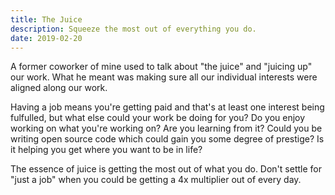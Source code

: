 ```yaml
---
title: The Juice
description: Squeeze the most out of everything you do.
date: 2019-02-20
---
```


A former coworker of mine used to talk about "the juice" and "juicing up" our
work. What he meant was making sure all our individual interests were aligned
along our work.

Having a job means you're getting paid and that's at least one interest being
fulfulled, but what else could your work be doing for you? Do you enjoy working
on what you're working on? Are you learning from it? Could you be writing open
source code which could gain you some degree of prestige? Is it helping you get
where you want to be in life?

The essence of juice is getting the most out of what you do. Don't settle for
"just a job" when you could be getting a 4x multiplier out of every day.
